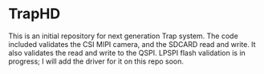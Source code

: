 # TrapHD
This is an initial repository for next generation Trap system. The code included validates the CSI MIPI camera, and the SDCARD read and write.
It also validates the read and write to the QSPI.
LPSPI flash validation is in progress; I will add the driver for it on this repo soon.
